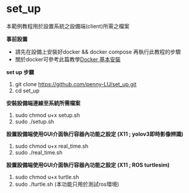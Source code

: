 # set_up
本範例教程用於設置系統之設備端(client)所需之檔案

**事前設置**
* 請先在設備上安裝好docker && docker compose 再執行此教程的步驟
* 關於docker可參考此篇教學[Docker 基本安裝](https://docs.docker.com/engine/install/ubuntu/)

**set up 步驟**
1. git clone https://github.com/penny-LU/set_up.git
2. cd set_up

**安裝設備端連線至系統所需檔案**
1. sudo chmod u+x setup.sh
2. sudo ./setup.sh

**設置設備端使用GUI介面執行容器內功能之設定 (X11 ; yolov3即時影像辨識)**
1. sudo chmod u+x real_time.sh
2. sudo ./real_time.sh

**設置設備端使用GUI介面執行容器內功能之設定 (X11 ; ROS turtlesim)**
1. sudo chmod u+x turtle.sh
2. sudo ./turtle.sh
(本功能只用於測試ros環境)